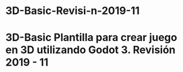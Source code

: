 # 3D-Basic-Revisi-n-2019-11
# 3D-Basic  Plantilla para crear juego en 3D utilizando Godot 3.   Revisión 2019 - 11
